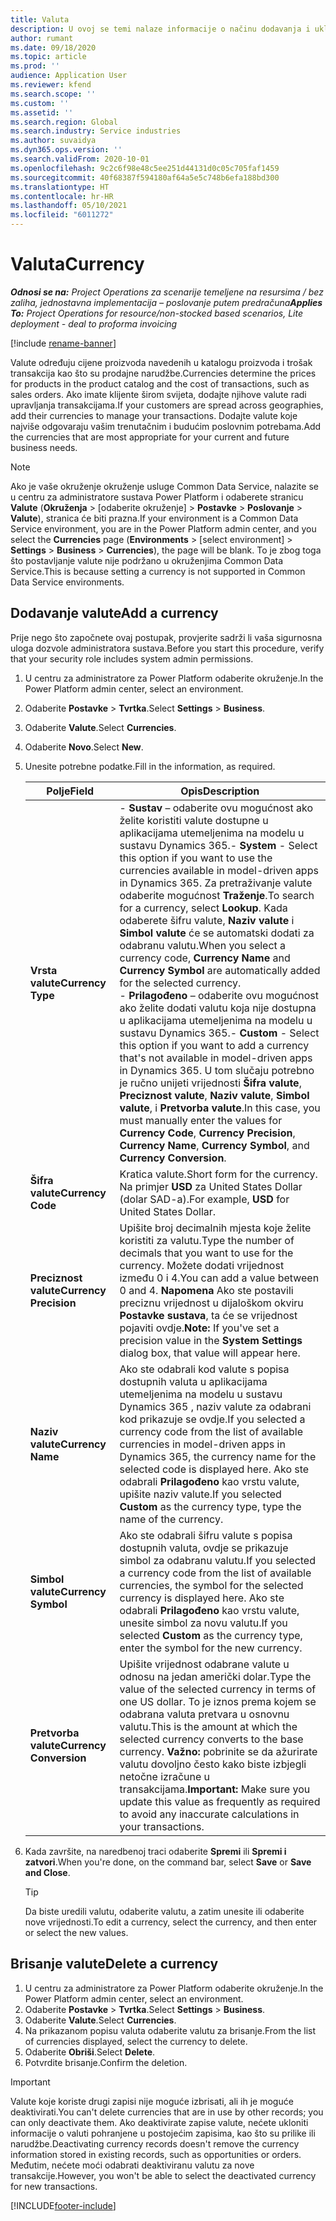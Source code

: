 ```yaml
---
title: Valuta
description: U ovoj se temi nalaze informacije o načinu dodavanja i uklanjanja vrsta valuta u projektnim operacijama.
author: rumant
ms.date: 09/18/2020
ms.topic: article
ms.prod: ''
audience: Application User
ms.reviewer: kfend
ms.search.scope: ''
ms.custom: ''
ms.assetid: ''
ms.search.region: Global
ms.search.industry: Service industries
ms.author: suvaidya
ms.dyn365.ops.version: ''
ms.search.validFrom: 2020-10-01
ms.openlocfilehash: 9c2c6f98e48c5ee251d44131d0c05c705faf1459
ms.sourcegitcommit: 40f68387f594180af64a5e5c748b6efa188bd300
ms.translationtype: HT
ms.contentlocale: hr-HR
ms.lasthandoff: 05/10/2021
ms.locfileid: "6011272"
---
```

# <a name="currency"></a><span data-ttu-id="7b2c9-103">Valuta</span><span class="sxs-lookup"><span data-stu-id="7b2c9-103">Currency</span></span>

<span data-ttu-id="7b2c9-104">_**Odnosi se na:** Project Operations za scenarije temeljene na resursima / bez zaliha, jednostavna implementacija – poslovanje putem predračuna_</span><span class="sxs-lookup"><span data-stu-id="7b2c9-104">_**Applies To:** Project Operations for resource/non-stocked based scenarios, Lite deployment - deal to proforma invoicing_</span></span>

[!include [rename-banner](~/includes/cc-data-platform-banner.md)]

<span data-ttu-id="7b2c9-105">Valute određuju cijene proizvoda navedenih u katalogu proizvoda i trošak transakcija kao što su prodajne narudžbe.</span><span class="sxs-lookup"><span data-stu-id="7b2c9-105">Currencies determine the prices for products in the product catalog and the cost of transactions, such as sales orders.</span></span> <span data-ttu-id="7b2c9-106">Ako imate klijente širom svijeta, dodajte njihove valute radi upravljanja transakcijama.</span><span class="sxs-lookup"><span data-stu-id="7b2c9-106">If your customers are spread across geographies, add their currencies to manage your transactions.</span></span> <span data-ttu-id="7b2c9-107">Dodajte valute koje najviše odgovaraju vašim trenutačnim i budućim poslovnim potrebama.</span><span class="sxs-lookup"><span data-stu-id="7b2c9-107">Add the currencies that are most appropriate for your current and future business needs.</span></span>  

> [!NOTE]
> <span data-ttu-id="7b2c9-108">Ako je vaše okruženje okruženje usluge Common Data Service, nalazite se u centru za administratore sustava Power Platform i odaberete stranicu **Valute** (**Okruženja** > [odaberite okruženje] > **Postavke** > **Poslovanje** > **Valute**), stranica će biti prazna.</span><span class="sxs-lookup"><span data-stu-id="7b2c9-108">If your environment is a Common Data Service environment, you are in the Power Platform admin center, and you select the **Currencies** page (**Environments** > [select environment] > **Settings** > **Business** > **Currencies**), the page will be blank.</span></span> <span data-ttu-id="7b2c9-109">To je zbog toga što postavljanje valute nije podržano u okruženjima Common Data Service.</span><span class="sxs-lookup"><span data-stu-id="7b2c9-109">This is because setting a currency is not supported in Common Data Service environments.</span></span>

## <a name="add-a-currency"></a><span data-ttu-id="7b2c9-110">Dodavanje valute</span><span class="sxs-lookup"><span data-stu-id="7b2c9-110">Add a currency</span></span>  
<span data-ttu-id="7b2c9-111">Prije nego što započnete ovaj postupak, provjerite sadrži li vaša sigurnosna uloga dozvole administratora sustava.</span><span class="sxs-lookup"><span data-stu-id="7b2c9-111">Before you start this procedure, verify that your security role includes system admin permissions.</span></span> 

1. <span data-ttu-id="7b2c9-112">U centru za administratore za Power Platform odaberite okruženje.</span><span class="sxs-lookup"><span data-stu-id="7b2c9-112">In the Power Platform admin center, select an environment.</span></span> 
2. <span data-ttu-id="7b2c9-113">Odaberite **Postavke** > **Tvrtka**.</span><span class="sxs-lookup"><span data-stu-id="7b2c9-113">Select **Settings** > **Business**.</span></span>
3. <span data-ttu-id="7b2c9-114">Odaberite **Valute**.</span><span class="sxs-lookup"><span data-stu-id="7b2c9-114">Select **Currencies**.</span></span>  
4. <span data-ttu-id="7b2c9-115">Odaberite **Novo**.</span><span class="sxs-lookup"><span data-stu-id="7b2c9-115">Select **New**.</span></span>  
5. <span data-ttu-id="7b2c9-116">Unesite potrebne podatke.</span><span class="sxs-lookup"><span data-stu-id="7b2c9-116">Fill in the information, as required.</span></span>  


   |          <span data-ttu-id="7b2c9-117">Polje</span><span class="sxs-lookup"><span data-stu-id="7b2c9-117">Field</span></span>          |                                                                                                                                                                                                                                                                                                                                                                            <span data-ttu-id="7b2c9-118">Opis</span><span class="sxs-lookup"><span data-stu-id="7b2c9-118">Description</span></span>                                                                                                                                                                                                                                                                                                                                                                            |
   |-------------------------|-------------------------------------------------------------------------------------------------------------------------------------------------------------------------------------------------------------------------------------------------------------------------------------------------------------------------------------------------------------------------------------------------------------------------------------------------------------------------------------------------------------------------------------------------------------------------------------------------------------------------------------------------------------------------------------------------------------------------------------------------------------------|
   |    <span data-ttu-id="7b2c9-119">**Vrsta valute**</span><span class="sxs-lookup"><span data-stu-id="7b2c9-119">**Currency Type**</span></span>    | <span data-ttu-id="7b2c9-120">- **Sustav** – odaberite ovu mogućnost ako želite koristiti valute dostupne u aplikacijama utemeljenima na modelu u sustavu Dynamics 365.</span><span class="sxs-lookup"><span data-stu-id="7b2c9-120">- **System** - Select this option if you want to use the currencies available in model-driven apps in Dynamics 365.</span></span> <span data-ttu-id="7b2c9-121">Za pretraživanje valute odaberite mogućnost **Traženje**.</span><span class="sxs-lookup"><span data-stu-id="7b2c9-121">To search for a currency,  select **Lookup**.</span></span> <span data-ttu-id="7b2c9-122">Kada odaberete šifru valute, **Naziv valute** i **Simbol valute** će se automatski dodati za odabranu valutu.</span><span class="sxs-lookup"><span data-stu-id="7b2c9-122">When you select a currency code, **Currency Name** and **Currency Symbol** are automatically added for the selected currency.</span></span><br /><span data-ttu-id="7b2c9-123">- **Prilagođeno** – odaberite ovu mogućnost ako želite dodati valutu koja nije dostupna u aplikacijama utemeljenima na modelu u sustavu Dynamics 365.</span><span class="sxs-lookup"><span data-stu-id="7b2c9-123">- **Custom** - Select this option if you want to add a currency that's not available in model-driven apps in Dynamics 365.</span></span> <span data-ttu-id="7b2c9-124">U tom slučaju potrebno je ručno unijeti vrijednosti **Šifra valute**, **Preciznost valute**, **Naziv valute**, **Simbol valute**, i **Pretvorba valute**.</span><span class="sxs-lookup"><span data-stu-id="7b2c9-124">In this case, you must manually enter the values for **Currency Code**, **Currency Precision**, **Currency Name**, **Currency Symbol**, and **Currency Conversion**.</span></span> |
   |    <span data-ttu-id="7b2c9-125">**Šifra valute**</span><span class="sxs-lookup"><span data-stu-id="7b2c9-125">**Currency Code**</span></span>    |                                                                                                                                                                                                                                                                                                                                            <span data-ttu-id="7b2c9-126">Kratica valute.</span><span class="sxs-lookup"><span data-stu-id="7b2c9-126">Short form for the currency.</span></span> <span data-ttu-id="7b2c9-127">Na primjer **USD** za United States Dollar (dolar SAD-a).</span><span class="sxs-lookup"><span data-stu-id="7b2c9-127">For example, **USD** for United States Dollar.</span></span>                                                                                                                                                                                                                                                                                                                                            |
   | <span data-ttu-id="7b2c9-128">**Preciznost valute**</span><span class="sxs-lookup"><span data-stu-id="7b2c9-128">**Currency Precision**</span></span>  |                                                                                                                                                                                  <span data-ttu-id="7b2c9-129">Upišite broj decimalnih mjesta koje želite koristiti za valutu.</span><span class="sxs-lookup"><span data-stu-id="7b2c9-129">Type the number of decimals that you want to use for the currency.</span></span>  <span data-ttu-id="7b2c9-130">Možete dodati vrijednost između 0 i 4.</span><span class="sxs-lookup"><span data-stu-id="7b2c9-130">You can add a value between 0 and 4.</span></span> <span data-ttu-id="7b2c9-131">**Napomena**  Ako ste postavili preciznu vrijednost u dijaloškom okviru **Postavke sustava**, ta će se vrijednost pojaviti ovdje.</span><span class="sxs-lookup"><span data-stu-id="7b2c9-131">**Note:**  If you've set a precision value in the **System Settings** dialog box, that value will appear here.</span></span>                                                                                                                                                                                  |
   |    <span data-ttu-id="7b2c9-132">**Naziv valute**</span><span class="sxs-lookup"><span data-stu-id="7b2c9-132">**Currency Name**</span></span>    |                                                                                                                                                                                                                                         <span data-ttu-id="7b2c9-133">Ako ste odabrali kod valute s popisa dostupnih valuta u aplikacijama utemeljenima na modelu u sustavu Dynamics 365 , naziv valute za odabrani kod prikazuje se ovdje.</span><span class="sxs-lookup"><span data-stu-id="7b2c9-133">If you selected a currency code from the list of available currencies in model-driven apps in Dynamics 365, the currency name for the selected code is displayed here.</span></span> <span data-ttu-id="7b2c9-134">Ako ste odabrali **Prilagođeno** kao vrstu valute, upišite naziv valute.</span><span class="sxs-lookup"><span data-stu-id="7b2c9-134">If you selected **Custom** as the currency type, type the name of the currency.</span></span>                                                                                                                                                                                                                                          |
   |   <span data-ttu-id="7b2c9-135">**Simbol valute**</span><span class="sxs-lookup"><span data-stu-id="7b2c9-135">**Currency Symbol**</span></span>   |                                                                                                                                                                                                                                                                      <span data-ttu-id="7b2c9-136">Ako ste odabrali šifru valute s popisa dostupnih valuta, ovdje se prikazuje simbol za odabranu valutu.</span><span class="sxs-lookup"><span data-stu-id="7b2c9-136">If you selected a currency code from the list of available currencies, the symbol for the selected currency is displayed here.</span></span> <span data-ttu-id="7b2c9-137">Ako ste odabrali **Prilagođeno** kao vrstu valute, unesite simbol za novu valutu.</span><span class="sxs-lookup"><span data-stu-id="7b2c9-137">If you selected **Custom** as the currency type, enter the symbol for the new currency.</span></span>                                                                                                                                                                                                                                                                       |
   | <span data-ttu-id="7b2c9-138">**Pretvorba valute**</span><span class="sxs-lookup"><span data-stu-id="7b2c9-138">**Currency Conversion**</span></span> |                                                                                                                                                                                                                                     <span data-ttu-id="7b2c9-139">Upišite vrijednost odabrane valute u odnosu na jedan američki dolar.</span><span class="sxs-lookup"><span data-stu-id="7b2c9-139">Type the value of the selected currency in terms of one US dollar.</span></span> <span data-ttu-id="7b2c9-140">To je iznos prema kojem se odabrana valuta pretvara u osnovnu valutu.</span><span class="sxs-lookup"><span data-stu-id="7b2c9-140">This is the amount at which the selected currency converts to the base currency.</span></span> <span data-ttu-id="7b2c9-141">**Važno:**  pobrinite se da ažurirate valutu dovoljno često kako biste izbjegli netočne izračune u transakcijama.</span><span class="sxs-lookup"><span data-stu-id="7b2c9-141">**Important:**  Make sure you update this value as frequently as required to avoid any inaccurate calculations in your transactions.</span></span>                                                                                                                                                                                                                                      |


6. <span data-ttu-id="7b2c9-142">Kada završite, na naredbenoj traci odaberite **Spremi** ili **Spremi i zatvori**.</span><span class="sxs-lookup"><span data-stu-id="7b2c9-142">When you're done, on the command bar, select **Save** or **Save and Close**.</span></span>  

   > [!TIP]
   >  <span data-ttu-id="7b2c9-143">Da biste uredili valutu, odaberite valutu, a zatim unesite ili odaberite nove vrijednosti.</span><span class="sxs-lookup"><span data-stu-id="7b2c9-143">To edit a currency, select the currency, and then enter or select the new values.</span></span>  

## <a name="delete-a-currency"></a><span data-ttu-id="7b2c9-144">Brisanje valute</span><span class="sxs-lookup"><span data-stu-id="7b2c9-144">Delete a currency</span></span>  

1. <span data-ttu-id="7b2c9-145">U centru za administratore za Power Platform odaberite okruženje.</span><span class="sxs-lookup"><span data-stu-id="7b2c9-145">In the Power Platform admin center, select an environment.</span></span> 
2. <span data-ttu-id="7b2c9-146">Odaberite **Postavke** > **Tvrtka**.</span><span class="sxs-lookup"><span data-stu-id="7b2c9-146">Select **Settings** > **Business**.</span></span>
3. <span data-ttu-id="7b2c9-147">Odaberite **Valute**.</span><span class="sxs-lookup"><span data-stu-id="7b2c9-147">Select **Currencies**.</span></span>  
4. <span data-ttu-id="7b2c9-148">Na prikazanom popisu valuta odaberite valutu za brisanje.</span><span class="sxs-lookup"><span data-stu-id="7b2c9-148">From the list of currencies displayed, select the currency to delete.</span></span>  
5. <span data-ttu-id="7b2c9-149">Odaberite **Obriši**.</span><span class="sxs-lookup"><span data-stu-id="7b2c9-149">Select **Delete**.</span></span>  
6. <span data-ttu-id="7b2c9-150">Potvrdite brisanje.</span><span class="sxs-lookup"><span data-stu-id="7b2c9-150">Confirm the deletion.</span></span>  

> [!IMPORTANT]
>  <span data-ttu-id="7b2c9-151">Valute koje koriste drugi zapisi nije moguće izbrisati, ali ih je moguće deaktivirati.</span><span class="sxs-lookup"><span data-stu-id="7b2c9-151">You can't delete currencies that are in use by other records; you can only deactivate them.</span></span> <span data-ttu-id="7b2c9-152">Ako deaktivirate zapise valute, nećete ukloniti informacije o valuti pohranjene u postojećim zapisima, kao što su prilike ili narudžbe.</span><span class="sxs-lookup"><span data-stu-id="7b2c9-152">Deactivating currency records doesn't remove the currency information stored in existing records, such as opportunities or orders.</span></span> <span data-ttu-id="7b2c9-153">Međutim, nećete moći odabrati deaktiviranu valutu za nove transakcije.</span><span class="sxs-lookup"><span data-stu-id="7b2c9-153">However, you won't be able to select the deactivated currency for new transactions.</span></span>  


[!INCLUDE[footer-include](../includes/footer-banner.md)]